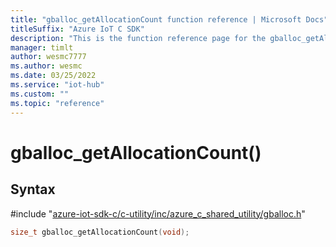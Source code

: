 ```yaml
---                             
title: "gballoc_getAllocationCount function reference | Microsoft Docs" 
titleSuffix: "Azure IoT C SDK"            
description: "This is the function reference page for the gballoc_getAllocationCount() function in the Azure IoT C SDK. This SDK is used with Azure IoT Hub and Azure IoT Hub Device Provisioning Service"            
manager: timlt                 
author: wesmc7777              
ms.author: wesmc               
ms.date: 03/25/2022                    
ms.service: "iot-hub"             
ms.custom: ""                
ms.topic: "reference"        
---                            
```


# gballoc_getAllocationCount()

## Syntax

\#include "[azure-iot-sdk-c/c-utility/inc/azure_c_shared_utility/gballoc.h](../gballoc-h.md)"  
```C
size_t gballoc_getAllocationCount(void);
```

